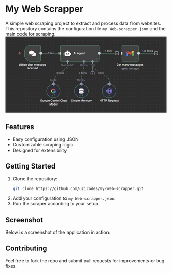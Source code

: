 # My Web Scrapper

A simple web scraping project to extract and process data from websites. This repository contains the configuration file `my Web-scrapper.json` and the main code for scraping.
![Screenshot](screenshot.png)
## Features
- Easy configuration using JSON
- Customizable scraping logic
- Designed for extensibility

## Getting Started
1. Clone the repository:
   ```sh
   git clone https://github.com/uzicodes/my-Web-scrapper.git
   ```
2. Add your configuration to `my Web-scrapper.json`.
3. Run the scraper according to your setup.

## Screenshot
Below is a screenshot of the application in action:

## Contributing
Feel free to fork the repo and submit pull requests for improvements or bug fixes.


